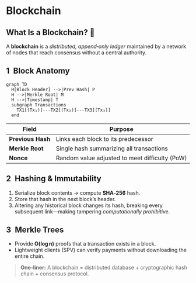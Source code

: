# Blockchain

## What Is a Blockchain? 🔗

A **blockchain** is a *distributed, append‑only ledger* maintained by a network of nodes that reach consensus without a central authority.

## 1 Block Anatomy

```mermaid
graph TD
  H[Block Header] -->|Prev Hash| P
  H -->|Merkle Root| M
  H -->|Timestamp| T
  subgraph Transactions
    TX1[(Tx₁)]---TX2[(Tx₂)]---TX3[(Tx₃)]
  end
```

| Field            | Purpose                                       |
|------------------|-----------------------------------------------|
| **Previous Hash**| Links each block to its predecessor           |
| **Merkle Root**  | Single hash summarizing all transactions      |
| **Nonce**        | Random value adjusted to meet difficulty (PoW)|

## 2 Hashing & Immutability

1. Serialize block contents → compute **SHA‑256** hash.  
2. Store that hash in the next block’s header.  
3. Altering any historical block changes its hash, breaking every subsequent link—making tampering *computationally prohibitive*.

## 3 Merkle Trees

- Provide **O(log n)** proofs that a transaction exists in a block.  
- Lightweight clients (SPV) can verify payments without downloading the entire chain.

> **One‑liner:** A blockchain = distributed database + cryptographic hash chain + consensus protocol.
